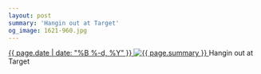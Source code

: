 ```yaml
---
layout: post
summary: 'Hangin out at Target'
og_image: 1621-960.jpg
---
```


<p>
 <time>
  <a href="/1621">
   {{ page.date | date: "%B %-d, %Y" }}
  </a>
 </time>
 <a href="/1621">
  <img alt="{{ page.summary }}" sizes="(min-width: 700px) 50vw, calc(100vw - 2rem)" src="{{ site.assets_url }}/1621-480.jpg" srcset="{{ site.assets_url }}/1621-240.jpg 240w, {{ site.assets_url }}/1621-480.jpg 480w, {{ site.assets_url }}/1621-720.jpg 720w, {{ site.assets_url }}/1621-960.jpg 960w"/>
 </a>
 <span>
  Hangin out at Target
 </span>
</p>
